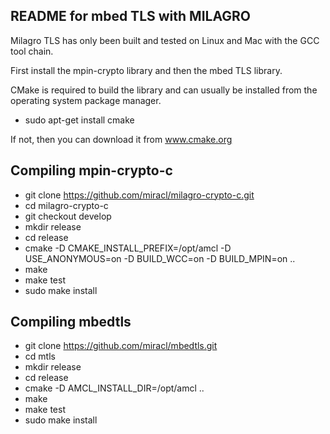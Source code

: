 <h2>README for mbed TLS with MILAGRO</h2>

Milagro TLS  has only been built and tested on Linux and Mac with the GCC tool chain.

First install the mpin-crypto library and then the mbed TLS library.

CMake is required to build the library and can usually be installed from
the operating system package manager. 

<ul type="disc">
  <li>sudo apt-get install cmake</li>
</ul>

If not, then you can download it from www.cmake.org


<h2>Compiling mpin-crypto-c</h2>

- git clone https://github.com/miracl/milagro-crypto-c.git
- cd milagro-crypto-c
- git checkout develop
- mkdir release
- cd release
- cmake -D CMAKE_INSTALL_PREFIX=/opt/amcl -D USE_ANONYMOUS=on -D BUILD_WCC=on  -D BUILD_MPIN=on  ..
- make
- make test
- sudo make install


<h2>Compiling mbedtls</h2>

- git clone https://github.com/miracl/mbedtls.git
- cd mtls
- mkdir release
- cd release
- cmake -D AMCL_INSTALL_DIR=/opt/amcl ..
- make
- make test
- sudo make install

